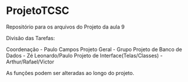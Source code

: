 # ProjetoTCSC
Repositório para os arquivos do Projeto da aula 9

Divisão das Tarefas:

Coordenação - Paulo Campos
Projeto Geral - Grupo
Projeto de Banco de Dados - Zé Leonardo/Paulo
Projeto de Interface(Telas/Classes) - Arthur/Rafael/Victor

As funções podem ser alteradas ao longo do projeto.


